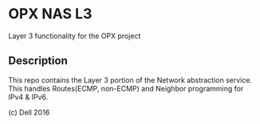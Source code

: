 OPX NAS L3
============

Layer 3 functionality for the OPX project

Description
-----------

This repo contains the Layer 3 portion of the Network abstraction
service. This handles Routes(ECMP, non-ECMP) and Neighbor programming
for IPv4 & IPv6.

(c) Dell 2016

